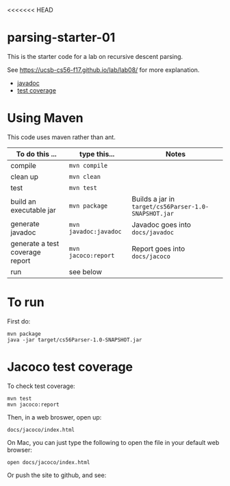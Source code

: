 <<<<<<< HEAD

# parsing-starter-01

This is the starter code for a lab on recursive descent parsing.

See https://ucsb-cs56-f17.github.io/lab/lab08/ for more explanation.

* [javadoc](http://ucsb-cs56-f17.github.io/parsing-starter-01/javadoc/)
* [test coverage](http://ucsb-cs56-f17.github.io/parsing-starter-01/jacoco/)

# Using Maven

This code uses maven rather than ant.

| To do this ... | type this...  | Notes |
|----------------|---------------|-------|
| compile        | `mvn compile` |       |
| clean up       | `mvn clean`   |       |
| test           | `mvn test`    |       |
| build an executable jar    | `mvn package` | Builds a jar in `target/cs56Parser-1.0-SNAPSHOT.jar` |
| generate javadoc    | `mvn javadoc:javadoc` | Javadoc goes into `docs/javadoc` |
| generate a test coverage report   | `mvn jacoco:report` | Report goes into `docs/jacoco` |	
| run            | see below     |       |

# To run

First do:

```
mvn package
java -jar target/cs56Parser-1.0-SNAPSHOT.jar
```

# Jacoco test coverage

To check test coverage:

```
mvn test
mvn jacoco:report
```

Then, in a web broswer, open up: 

```
docs/jacoco/index.html
```

On Mac, you can just type the following to open the file in your default web browser:

```
open docs/jacoco/index.html
```

Or push the site to github, and see:


